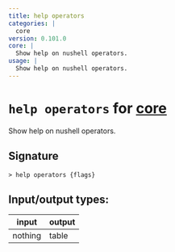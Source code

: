 ```yaml
---
title: help operators
categories: |
  core
version: 0.101.0
core: |
  Show help on nushell operators.
usage: |
  Show help on nushell operators.
---
```

<!-- This file is automatically generated. Please edit the command in https://github.com/nushell/nushell instead. -->

# `help operators` for [core](/commands/categories/core.md)

<div class='command-title'>Show help on nushell operators.</div>

## Signature

```> help operators {flags} ```


## Input/output types:

| input   | output |
| ------- | ------ |
| nothing | table  |
